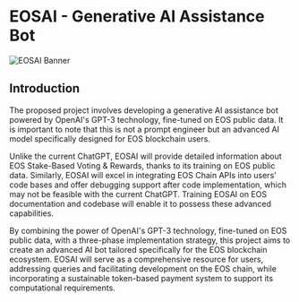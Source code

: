 # EOSAI - Generative AI Assistance Bot

![EOSAI Banner](https://drive.google.com/file/d/1NQ7Mf6evioB6XI82NJXuLKeljcWV3t5x/view?usp=sharing)

## Introduction

The proposed project involves developing a generative AI assistance bot powered by OpenAI's GPT-3 technology, fine-tuned on EOS public data. It is important to note that this is not a prompt engineer but an advanced AI model specifically designed for EOS blockchain users.

Unlike the current ChatGPT, EOSAI will provide detailed information about EOS Stake-Based Voting & Rewards, thanks to its training on EOS public data. Similarly, EOSAI will excel in integrating EOS Chain APIs into users' code bases and offer debugging support after code implementation, which may not be feasible with the current ChatGPT. Training EOSAI on EOS documentation and codebase will enable it to possess these advanced capabilities.

By combining the power of OpenAI's GPT-3 technology, fine-tuned on EOS public data, with a three-phase implementation strategy, this project aims to create an advanced AI bot tailored specifically for the EOS blockchain ecosystem. EOSAI will serve as a comprehensive resource for users, addressing queries and facilitating development on the EOS chain, while incorporating a sustainable token-based payment system to support its computational requirements.
